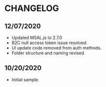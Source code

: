 # CHANGELOG

## 12/07/2020

* Updated MSAL.js to 2.7.0
* B2C null access token issue resolved.
* UI update code removed from auth methods.
* Folder structure and naming revised.

## 10/20/2020

* Initial sample.
